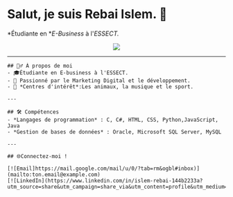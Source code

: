  # Salut, je suis Rebai Islem. 👋
*Étudiante en **E-Business* à l'*ESSECT.*
<p align="center">
  <a href="https://github.com/DenverCoder1/readme-typing-svg">
    <img src="https://readme-typing-svg.herokuapp.com?font=Time+New+Roman&color=cyan&size=25&center=true&vCenter=true&width=600&height=100&lines=Bienvenue!+Je+suis+Rebai+Islem;Étudiante+en+E-Business;Toujours+en+train+d'apprendre..❤"> </a> 

 ---
 
    ## 🙋‍♂ À propos de moi
    - 🎓Étudiante en E-business à l'ESSECT.
    - 🧮 Passionné par le Marketing Digital et le développement.
    - 🎨 *Centres d'intérêt*:Les animaux, la musique et le sport.

    ---
    
    ## 🛠 Compétences
    - *Langages de programmation* : C, C#, HTML, CSS, Python,JavaScript, Java
    - *Gestion de bases de données* : Oracle, Microsoft SQL Server, MySQL

    ---
    
    ## 🌐Connectez-moi !
     
    [![Email]https://mail.google.com/mail/u/0/?tab=rm&ogbl#inbox)](mailto:ton.email@example.com)
    [![LinkedIn](https://www.linkedin.com/in/islem-rebai-144b2233a?utm_source=share&utm_campaign=share_via&utm_content=profile&utm_medium=android_app)
